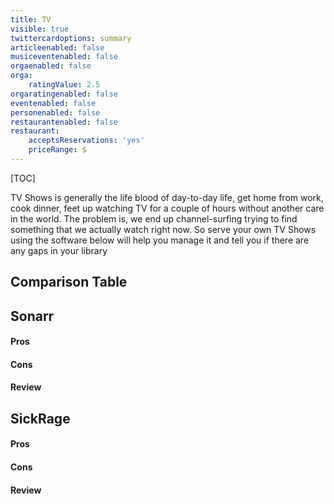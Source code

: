 ```yaml
---
title: TV
visible: true
twittercardoptions: summary
articleenabled: false
musiceventenabled: false
orgaenabled: false
orga:
    ratingValue: 2.5
orgaratingenabled: false
eventenabled: false
personenabled: false
restaurantenabled: false
restaurant:
    acceptsReservations: 'yes'
    priceRange: $
---
```


[TOC]

TV Shows is generally the life blood of day-to-day life, get home from work, cook dinner, feet up watching TV for a couple of hours without another care in the world. The problem is, we end up channel-surfing trying to find something that we actually watch right now. So serve your own TV Shows using the software below will help you manage it and tell you if there are any gaps in your library

## Comparison Table



## Sonarr

#### Pros

#### Cons

#### Review

## SickRage

#### Pros 

#### Cons

#### Review